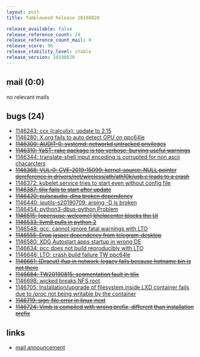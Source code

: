 ```yaml
---
layout: post
title: Tumbleweed Release 20190820

release_available: false
release_reference_count: 24
release_reference_count_mail: 0
release_score: 96
release_stability_level: stable
release_version: 20190820
---
```


## mail (0:0)

no relevant mails

## bugs (24)

<!--more-->

- [1146243: ccx (calculix): update to 2.15](https://bugzilla.opensuse.org/show_bug.cgi?id=1146243)
- [1146280: X.org fails to auto detect GPU on ppc64le](https://bugzilla.opensuse.org/show_bug.cgi?id=1146280)
- ~~[1146300: AUDIT-0: systemd: networkd untracked privileges](https://bugzilla.opensuse.org/show_bug.cgi?id=1146300)~~
- ~~[1146310: YaST: rake package is too verbose, burying useful warnings](https://bugzilla.opensuse.org/show_bug.cgi?id=1146310)~~
- [1146344: translate-shell input encoding is corrupted for non ascii chacarcters](https://bugzilla.opensuse.org/show_bug.cgi?id=1146344)
- ~~[1146368: VUL-0: CVE-2019-15099: kernel-source: NULL pointer dereference in drivers/net/wireless/ath/ath10k/usb.c leads to a crash](https://bugzilla.opensuse.org/show_bug.cgi?id=1146368)~~
- [1146372: kubelet.service tries to start even without config file](https://bugzilla.opensuse.org/show_bug.cgi?id=1146372)
- ~~[1146387: tilix fails to start after update](https://bugzilla.opensuse.org/show_bug.cgi?id=1146387)~~
- ~~[1146420: pulseaudio-dlna broken dependency](https://bugzilla.opensuse.org/show_bug.cgi?id=1146420)~~
- [1146440: iputils-s20190709: arping -D  is broken](https://bugzilla.opensuse.org/show_bug.cgi?id=1146440)
- [1146454: python3-dbus-python Problem](https://bugzilla.opensuse.org/show_bug.cgi?id=1146454)
- ~~[1146515: \[opensuse-welcome\] khelpcenter blocks the UI](https://bugzilla.opensuse.org/show_bug.cgi?id=1146515)~~
- ~~[1146533: llvm8 pulls in python 2](https://bugzilla.opensuse.org/show_bug.cgi?id=1146533)~~
- [1146548: gcc: cannot ignore fatal warnings with LTO](https://bugzilla.opensuse.org/show_bug.cgi?id=1146548)
- ~~[1146555: Drop jasper dependency from telegram-desktop](https://bugzilla.opensuse.org/show_bug.cgi?id=1146555)~~
- [1146580: XDG Autostart apps startup in wrong DE](https://bugzilla.opensuse.org/show_bug.cgi?id=1146580)
- [1146634: pcc does not build reproducibly with LTO](https://bugzilla.opensuse.org/show_bug.cgi?id=1146634)
- [1146646: LTO: crash build failure TW ppc64le](https://bugzilla.opensuse.org/show_bug.cgi?id=1146646)
- ~~[1146661: (Dracut) ifup in network-legacy fails because hotname bin is not there](https://bugzilla.opensuse.org/show_bug.cgi?id=1146661)~~
- ~~[1146684: TW20190815: segmentation fault in tilix](https://bugzilla.opensuse.org/show_bug.cgi?id=1146684)~~
- [1146698: wicked breaks NFS root](https://bugzilla.opensuse.org/show_bug.cgi?id=1146698)
- [1146705: Installation/upgrade of filesystem inside LXD container fails due to /proc not being writable by the container](https://bugzilla.opensuse.org/show_bug.cgi?id=1146705)
- ~~[1146719: sign-file error in linux-next](https://bugzilla.opensuse.org/show_bug.cgi?id=1146719)~~
- ~~[1146724: Vimb is compiled with wrong prefix, different than installation prefix](https://bugzilla.opensuse.org/show_bug.cgi?id=1146724)~~



## links

- [mail announcement](https://lists.opensuse.org/opensuse-factory/2019-08/msg00181.html)
